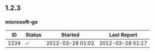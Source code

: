 <!-- BEGIN section generated by go-infra './cmd/releasego report'. -->

## 1.2.3

### microsoft-go

| ID | Status | Started | Last Report |
| --- | --- | --- | --- |
| 1234 | ✅ | 2012-03-28 01:02 | 2012-03-28 01:17 |

<!-- DATA [
  {
    "ID": "1234",
    "Version": "1.2.3",
    "Name": "microsoft-go",
    "URL": "",
    "Symbol": "✅",
    "LastUpdate": "2012-03-28T01:17:03Z",
    "StartTime": "2012-03-28T01:02:03Z"
  }
] DATA -->
<!-- END section generated by go-infra './cmd/releasego report'. -->